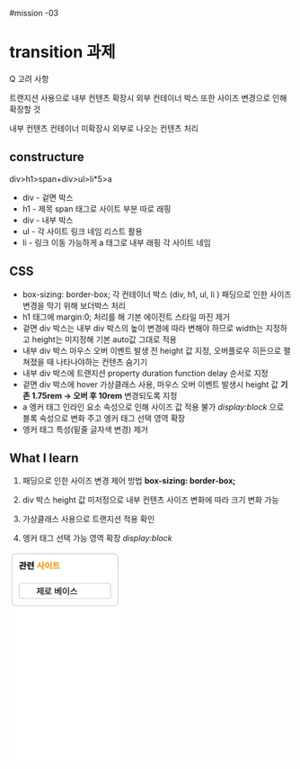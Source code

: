 #mission -03

<h1> transition 과제 </h1>

<p>Q 고려 사항</p>

  트랜지션 사용으로 내부 컨텐츠 확장시 외부 컨테이너 박스 또한 사이즈 변경으로 인해 확장할 것 

  내부 컨텐츠 컨테이너 미확장시 외부로 나오는 컨텐츠 처리

<h2> constructure </h2>

div>h1>span+div>ul>li*5>a
        
- div - 겉면 박스 </br>
- h1 - 제목 span 태그로 사이트 부분 따로 래핑 </br>
- div -  내부 박스 </br>
- ul - 각 사이트 링크 네임 리스트 활용 </br>
- li - 링크 이동 가능하게 a 태그로 내부 래핑 각 사이트 네임  

<h2> CSS </h2>

- box-sizing: border-box; 각 컨테이너 박스 (div, h1, ul, li ) 패딩으로 인한 사이즈 변경을 막기 위해 
보더박스 처리
- h1 태그에 margin:0; 처리를 해 기본 에이전트 스타일 마진 제거
- 겉면 div 박스는 내부 div 박스의 높이 변경에 따라 변해야 하므로 width는 지정하고 height는 미지정해
  기본 auto값 그대로 적용
- 내부 div 박스 마우스 오버 이벤트 발생 전 height 값 지정, 오버플로우 히든으로 펼쳐졌을 때 나타나야하는 컨텐츠 숨기기
- 내부 div 박스에 트랜지션 property duration function delay 순서로 지정
- 겉면 div 박스에 hover 가상클래스 사용, 마우스 오버 이벤트 발생시 height 값 **기존 1.75rem -> 오버 후 10rem** 변경되도록 지정
- a 엥커 태그 인라인 요소 속성으로 인해 사이즈 값 적용 불가 _display:block_ 으로 블록 속성으로 변화 주고
엥커 태그 선택 영역 확장 
- 엥커 태그 특성(밑줄 글자색 변경) 제거

<h2>What I learn</h2>

1. 패딩으로 인한 사이즈 변경 제어 방법 **box-sizing: border-box;**

2. div 박스 height 값 미저정으로 내부 컨텐츠 사이즈 변화에 따라 크기 변화 가능

3. 가상클래스 사용으로 트랜지션 적용 확인

4. 엥커 태그 선택 가능 영역 확장 _display:block_

<img src="./transition.gif" style=" width:200px">